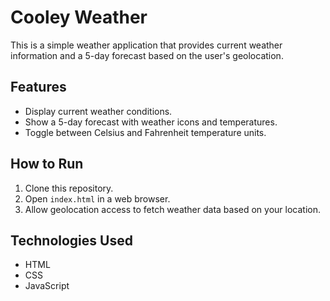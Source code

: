 # Cooley Weather

This is a simple weather application that provides current weather information and a 5-day forecast based on the user's geolocation.

## Features

- Display current weather conditions.
- Show a 5-day forecast with weather icons and temperatures.
- Toggle between Celsius and Fahrenheit temperature units.

## How to Run

1. Clone this repository.
2. Open `index.html` in a web browser.
3. Allow geolocation access to fetch weather data based on your location.

## Technologies Used

- HTML
- CSS
- JavaScript
